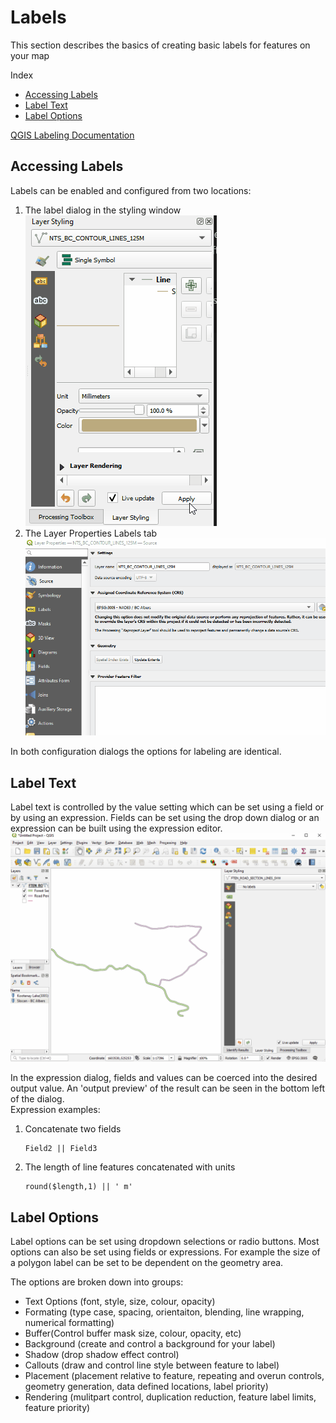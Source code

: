 # Labels

This section describes the basics of creating basic labels for features on your map

Index <br>
* [Accessing Labels](#accessing-labels)
* [Label Text](#label-text)
* [Label Options](#label-options)

[QGIS Labeling Documentation](https://docs.qgis.org/testing/en/docs/user_manual/working_with_vector/vector_properties.html#labels-properties)

## Accessing Labels
Labels can be enabled and configured from two locations: 
1. The label dialog in the styling window <br>
![label-options-styling-panel-gif](../images/label-options-styling-panel.gif)
2. The Layer Properties Labels tab <br>
![label-options-layer-properties-dialog-gif](../images/label-options-layer-properties-dialog.gif)

In both configuration dialogs the options for labeling are identical.

## Label Text
Label text is controlled by the value setting which can be set using a field or by using an expression. Fields can be set using the drop down dialog or an expression can be built using the expression editor.
![label-value-expression-gif](../images/label-value-expression.gif)

In the expression dialog, fields and values can be coerced into the desired output value. An 'output preview' of the result can be seen in the bottom left of the dialog.<br>
Expression examples: <br>
1. Concatenate two fields
    ```
    Field2 || Field3
    ```
2. The length of line features concatenated with units<br>
    ```
    round($length,1) || ' m'
    ```

## Label Options
Label options can be set using dropdown selections or radio buttons. Most options can also be set using fields or expressions. For example the size of a polygon label can be set to be dependent on the geometry area.

The options are broken down into groups:
- Text Options (font, style, size, colour, opacity)
- Formating (type case, spacing, orientaiton, blending, line wrapping, numerical formatting)
- Buffer(Control buffer mask size, colour, opacity, etc)
- Background (create and control a background for your label)
- Shadow (drop shadow effect control)
- Callouts (draw and control line style between feature to label)
- Placement (placement relative to feature, repeating and overun controls, geometry generation, data defined locations, label priority)
- Rendering (mulitpart control, duplication reduction, feature label limits, feature priority)

